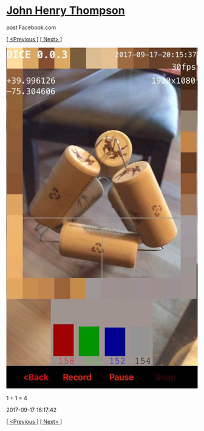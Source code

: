 # [John Henry Thompson](../README.md)
post Facebook.com

[[ <Previous ]](2017-09-17-3.md) [[ Next> ]](2017-09-17-5.md)

[![](../media/2017-09-17/Timeline-Photos-1-1-5.jpg)](../README.md)

1 + 1 = 4

2017-09-17 16:17:42

[[ <Previous ]](2017-09-17-3.md) [[ Next> ]](2017-09-17-5.md)